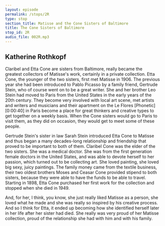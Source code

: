 ```yaml
---
layout: episode
permalink: /stops/2R
type: stop
section_title: Matisse and the Cone Sisters of Baltimore
title: The Cone Sisters of Baltimore
stop_id: 2R
audio_file: 002R.mp3
---
```


## Katherine Rothkopf

Claribel and Etta Cone are sisters from Baltimore, really became the greatest collectors of Matisse's work, certainly in a private collection.  Etta Cone, the younger of the two sisters, first met Matisse in 1906.  The previous year she had been introduced to Pablo Picasso by a family friend, Gertrude Stein, who of course went on to be a great writer.  She and her brother Leo Stein had moved to Paris from the United States in the early years of the 20th century.  They become very involved with local art scene, met artists and writers and musicians and their apartment on the Le Flores [Phonetic][0:00:40] in Paris become a place for great thinkers and creative types to get together on a weekly basis.  When the Cone sisters would go to Paris to visit them, as they did on occasion, they would get to meet some of these people.

Gertrude Stein's sister in law Sarah Stein introduced Etta Cone to Matisse and thus began a many decades-long relationship and friendship that proved to be important to both of them.  Claribel Cone was the elder of the two sisters. She was a medical doctor. She was from the first generation female doctors in the United States, and was able to devote herself to her passion, which turned out to be collecting art.  She loved painting, she loved big sexy, juicy paintings.  The family money came from the textile business, their two oldest brothers Moses and Ceasar Cone provided stipend to both sisters, because they were able to have the funds to be able to travel.  Starting in 1898, Etta Cone purchased her first work for the collection and stopped when she died in 1949.

And, for her, I think, you know, she just really liked Matisse as a person, she loved what he made and she was really so inspired by his creative process.  And so I think for Etta, it ended up becoming how she identified herself later in her life after her sister had died.  She really was very proud of her Matisse collection, proud of the relationship she had with him and with his family.
